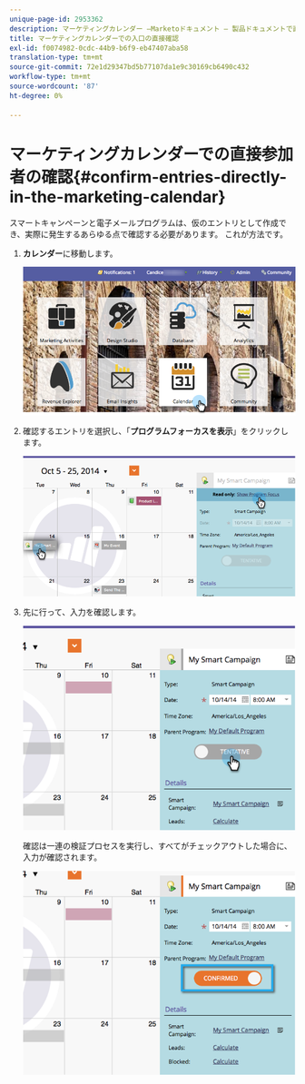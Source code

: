```yaml
---
unique-page-id: 2953362
description: マーケティングカレンダー —Marketoドキュメント — 製品ドキュメントで直接エントリを確認
title: マーケティングカレンダーでの入口の直接確認
exl-id: f0074982-0cdc-44b9-b6f9-eb47407aba58
translation-type: tm+mt
source-git-commit: 72e1d29347bd5b77107da1e9c30169cb6490c432
workflow-type: tm+mt
source-wordcount: '87'
ht-degree: 0%

---
```


# マーケティングカレンダーでの直接参加者の確認{#confirm-entries-directly-in-the-marketing-calendar}

スマートキャンペーンと電子メールプログラムは、仮のエントリとして作成でき、実際に発生するあらゆる点で確認する必要があります。 これが方法です。

1. **カレンダー**&#x200B;に移動します。

   ![](assets/2017-05-10-15-30-47-5.png)

1. 確認するエントリを選択し、「**プログラムフォーカスを表示**」をクリックします。

   ![](assets/image2014-10-20-13-3a22-3a15.png)

1. 先に行って、入力を確認します。

   ![](assets/image2014-10-20-13-3a22-3a26.png)

   確認は一連の検証プロセスを実行し、すべてがチェックアウトした場合に、入力が確認されます。

   ![](assets/image2014-10-20-13-3a22-3a36.png)
